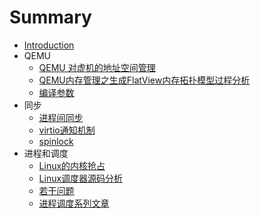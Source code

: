 # Summary

* [Introduction](README.md)
* QEMU
  * [QEMU 对虚机的地址空间管理](QEMU/qemu-address-space-manage.md)
  * [QEMU内存管理之生成FlatView内存拓扑模型过程分析](QEMU/qemu-flatview-render.md)
  * [编译参数](QEMU/x86-compile-conf.md)
* 同步
  * [进程间同步](sync/process-sync.md)
  * [virtio通知机制](sync/virtio-notify.md)
  * [spinlock](sync/spinlock.md)
* 进程和调度
  * [Linux的内核抢占](process-and-sched/kernel-preempt.md)
  * [Linux调度器源码分析](process-and-sched/sched-source.md)
  * [若干问题](process-and-sched/some-problem.md)
  * [进程调度系列文章](process-and-sched/sched-series.md)


